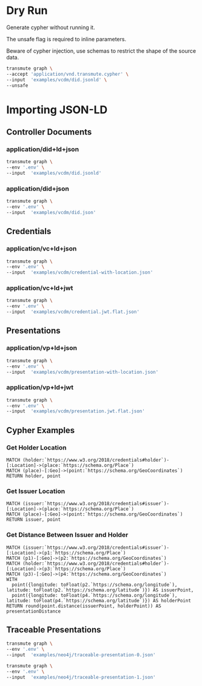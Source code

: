 # Dry Run

Generate cypher without running it.

The unsafe flag is required to inline parameters.

Beware of cypher injection, use schemas to restrict the shape of the source data.

```sh
transmute graph \
--accept 'application/vnd.transmute.cypher' \
--input  'examples/vcdm/did.jsonld' \
--unsafe
```

# Importing JSON-LD

## Controller Documents

### application/did+ld+json

```sh
transmute graph \
--env '.env' \
--input  'examples/vcdm/did.jsonld'
```

### application/did+json

```sh
transmute graph \
--env '.env' \
--input  'examples/vcdm/did.json'
```

## Credentials

### application/vc+ld+json

```sh
transmute graph \
--env '.env' \
--input  'examples/vcdm/credential-with-location.json'
```

### application/vc+ld+jwt

```sh
transmute graph \
--env '.env' \
--input  'examples/vcdm/credential.jwt.flat.json'
```

## Presentations

### application/vp+ld+json

```sh
transmute graph \
--env '.env' \
--input  'examples/vcdm/presentation-with-location.json'
```

### application/vp+ld+jwt

```sh
transmute graph \
--env '.env' \
--input  'examples/vcdm/presentation.jwt.flat.json'
```

## Cypher Examples

### Get Holder Location

```
MATCH (holder:`https://www.w3.org/2018/credentials#holder`)-[:Location]->(place:`https://schema.org/Place`)
MATCH (place)-[:Geo]->(point:`https://schema.org/GeoCoordinates`)
RETURN holder, point
```

### Get Issuer Location

```
MATCH (issuer:`https://www.w3.org/2018/credentials#issuer`)-[:Location]->(place:`https://schema.org/Place`)
MATCH (place)-[:Geo]->(point:`https://schema.org/GeoCoordinates`)
RETURN issuer, point
```

### Get Distance Between Issuer and Holder

```
MATCH (issuer:`https://www.w3.org/2018/credentials#issuer`)-[:Location]->(p1:`https://schema.org/Place`)
MATCH (p1)-[:Geo]->(p2:`https://schema.org/GeoCoordinates`)
MATCH (holder:`https://www.w3.org/2018/credentials#holder`)-[:Location]->(p3:`https://schema.org/Place`)
MATCH (p3)-[:Geo]->(p4:`https://schema.org/GeoCoordinates`)
WITH
  point({longitude: toFloat(p2.`https://schema.org/longitude`), latitude: toFloat(p2.`https://schema.org/latitude`)}) AS issuerPoint,
  point({longitude: toFloat(p4.`https://schema.org/longitude`), latitude: toFloat(p4.`https://schema.org/latitude`)}) AS holderPoint
RETURN round(point.distance(issuerPoint, holderPoint)) AS presentationDistance
```


## Traceable Presentations

```sh
transmute graph \
--env '.env' \
--input  'examples/neo4j/traceable-presentation-0.json'
```


```sh
transmute graph \
--env '.env' \
--input  'examples/neo4j/traceable-presentation-1.json'
```


